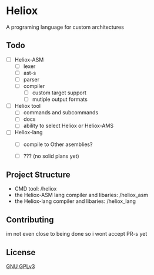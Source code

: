 # Heliox
A programing language for custom architectures

## Todo
- [ ] Heliox-ASM
  - [ ] lexer
  - [ ] ast-s
  - [ ] parser
  - [ ] compiler
    - [ ] custom target support
    - [ ] mutiple output formats

- [ ] Heliox tool
  - [ ] commands and subcommands
  - [ ] docs
  - [ ] ability to select Heliox or Heliox-AMS

- [ ] Heliox-lang
  - [ ] compile to Other asemblies?
  - [ ] ??? (no solid plans yet)


## Project Structure
 - CMD tool: /heliox
 - the Heliox-ASM lang compiler and libaries: /heliox_asm
 - the Heliox-lang compiler and libaries: /heliox_lang

## Contributing
im not even close to being done so i wont accept PR-s yet

## License
[GNU GPLv3](https://choosealicense.com/licenses/gpl-3.0/)